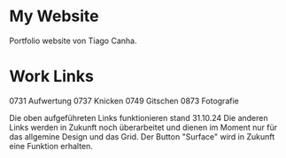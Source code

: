 # My Website

Portfolio website von Tiago Canha.

# Work Links

0731 Aufwertung
0737 Knicken
0749 Gitschen
0873 Fotografie

Die oben aufgeführeten Links funktionieren stand 31.10.24
Die anderen Links werden in Zukunft noch überarbeitet und dienen im Moment nur für das allgemine Design und das Grid.
Der Button "Surface" wird in Zukunft eine Funktion erhalten.
